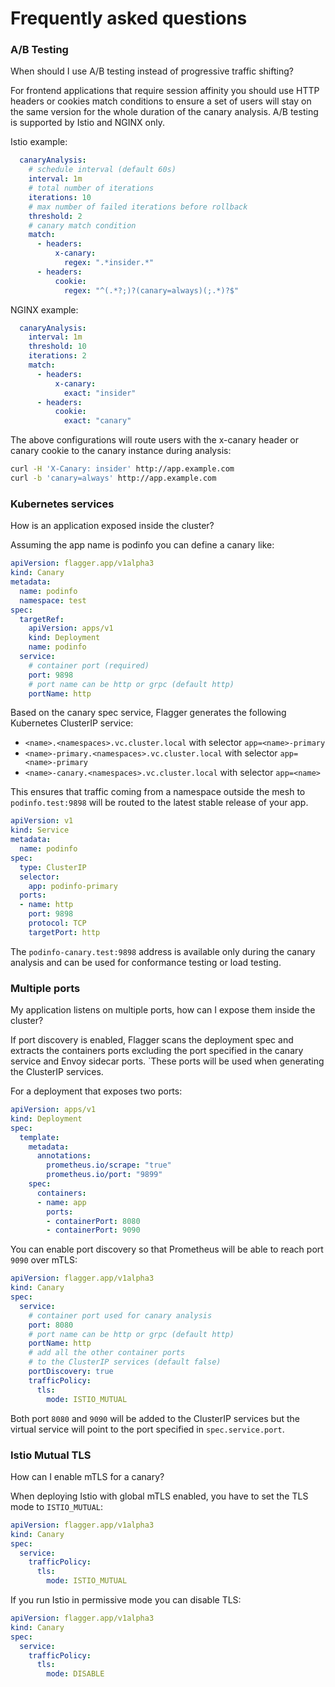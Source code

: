 # Frequently asked questions

### A/B Testing

When should I use A/B testing instead of progressive traffic shifting?

For frontend applications that require session affinity you should use HTTP headers or cookies match conditions
to ensure a set of users will stay on the same version for the whole duration of the canary analysis.
A/B testing is supported by Istio and NGINX only.

Istio example:

```yaml
  canaryAnalysis:
    # schedule interval (default 60s)
    interval: 1m
    # total number of iterations
    iterations: 10
    # max number of failed iterations before rollback
    threshold: 2
    # canary match condition
    match:
      - headers:
          x-canary:
            regex: ".*insider.*"
      - headers:
          cookie:
            regex: "^(.*?;)?(canary=always)(;.*)?$"
```

NGINX example:

```yaml
  canaryAnalysis:
    interval: 1m
    threshold: 10
    iterations: 2
    match:
      - headers:
          x-canary:
            exact: "insider"
      - headers:
          cookie:
            exact: "canary"
```

The above configurations will route users with the x-canary header or canary cookie to the canary instance during analysis:

```bash
curl -H 'X-Canary: insider' http://app.example.com
curl -b 'canary=always' http://app.example.com
```

### Kubernetes services

How is an application exposed inside the cluster?

Assuming the app name is podinfo you can define a canary like:

```yaml
apiVersion: flagger.app/v1alpha3
kind: Canary
metadata:
  name: podinfo
  namespace: test
spec:
  targetRef:
    apiVersion: apps/v1
    kind: Deployment
    name: podinfo
  service:
    # container port (required)
    port: 9898
    # port name can be http or grpc (default http)
    portName: http
```

Based on the canary spec service, Flagger generates the following Kubernetes ClusterIP service:

* `<name>.<namespaces>.vc.cluster.local` with selector `app=<name>-primary`
* `<name>-primary.<namespaces>.vc.cluster.local` with selector `app=<name>-primary`
* `<name>-canary.<namespaces>.vc.cluster.local` with selector `app=<name>`

This ensures that traffic coming from a namespace outside the mesh to `podinfo.test:9898`
will be routed to the latest stable release of your app. 


```yaml
apiVersion: v1
kind: Service
metadata:
  name: podinfo
spec:
  type: ClusterIP
  selector:
    app: podinfo-primary
  ports:
  - name: http
    port: 9898
    protocol: TCP
    targetPort: http
```

The `podinfo-canary.test:9898` address is available only during the 
canary analysis and can be used for conformance testing or load testing.

### Multiple ports

My application listens on multiple ports, how can I expose them inside the cluster?

If port discovery is enabled, Flagger scans the deployment spec and extracts the containers 
ports excluding the port specified in the canary service and Envoy sidecar ports. 
`These ports will be used when generating the ClusterIP services.

For a deployment that exposes two ports:

```yaml
apiVersion: apps/v1
kind: Deployment
spec:
  template:
    metadata:
      annotations:
        prometheus.io/scrape: "true"
        prometheus.io/port: "9899"
    spec:
      containers:
      - name: app
        ports:
        - containerPort: 8080
        - containerPort: 9090
```

You can enable port discovery so that Prometheus will be able to reach port `9090` over mTLS:

```yaml
apiVersion: flagger.app/v1alpha3
kind: Canary
spec:
  service:
    # container port used for canary analysis
    port: 8080
    # port name can be http or grpc (default http)
    portName: http
    # add all the other container ports
    # to the ClusterIP services (default false)
    portDiscovery: true
    trafficPolicy:
      tls:
        mode: ISTIO_MUTUAL
```

Both port `8080` and `9090` will be added to the ClusterIP services but the virtual service
will point to the port specified in `spec.service.port`.

### Istio Mutual TLS

How can I enable mTLS for a canary?

When deploying Istio with global mTLS enabled, you have to set the TLS mode to `ISTIO_MUTUAL`:

```yaml
apiVersion: flagger.app/v1alpha3
kind: Canary
spec:
  service:
    trafficPolicy:
      tls:
        mode: ISTIO_MUTUAL
```

If you run Istio in permissive mode you can disable TLS:

```yaml
apiVersion: flagger.app/v1alpha3
kind: Canary
spec:
  service:
    trafficPolicy:
      tls:
        mode: DISABLE
```

